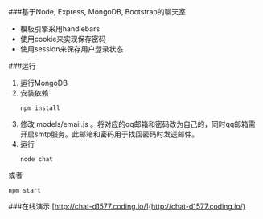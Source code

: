 ###基于Node, Express, MongoDB, Bootstrap的聊天室
- 模板引擎采用handlebars
- 使用cookie来实现保存密码
- 使用session来保存用户登录状态

###运行
1. 运行MongoDB 
2. 安装依赖
	```
	npm install
	```
3. 修改 models/email.js 。将对应的qq邮箱和密码改为自己的，同时qq邮箱需开启smtp服务。此邮箱和密码用于找回密码时发送邮件。
4. 运行
	```
	node chat
	``` 
或者
```
npm start
```

###在线演示
[http://chat-d1577.coding.io/](http://chat-d1577.coding.io/)
